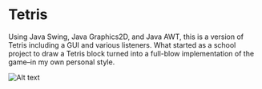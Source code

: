 # Tetris

Using Java Swing, Java Graphics2D, and Java AWT, this is a version of Tetris including a GUI and various listeners. What started as a school project to draw a Tetris block turned into a full-blow implementation of the game–in my own personal style.
 

![Alt text](assets/Gameplay.gif?raw=true "Gameplay")